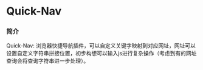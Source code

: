 # Quick-Nav

### 简介

Quick-Nav: 浏览器快捷导航插件，可以自定义关键字映射到对应网址，网址可以设置自定义字符串拼接位置，初步构想可以输入js进行复杂操作（考虑到有的网址查询会将查询字符串进一步处理）。

